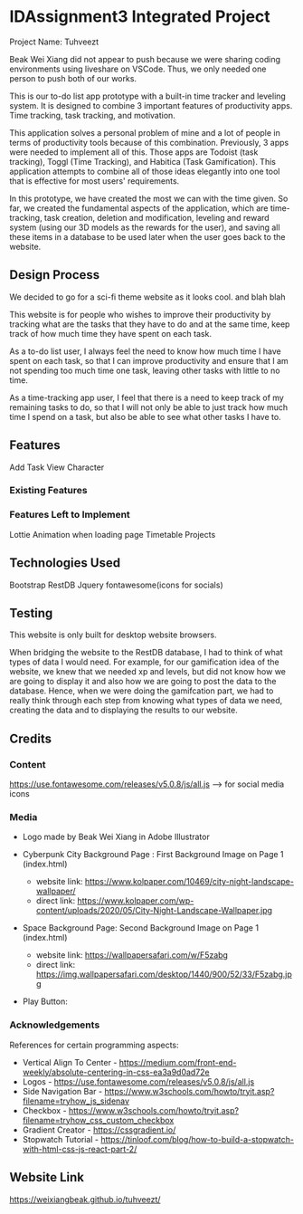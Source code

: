 # IDAssignment3 Integrated Project
Project Name: Tuhveezt

Beak Wei Xiang did not appear to push because we were sharing coding environments using liveshare on VSCode. Thus, we only needed one person to push both of our works. 

This is our to-do list app prototype with a built-in time tracker and leveling system. It is designed to combine 3 important features of productivity apps. Time tracking, task tracking, and motivation. 

This application solves a personal problem of mine and a lot of people in terms of productivity tools because of this combination. Previously, 3 apps were needed to implement all of this. Those apps are Todoist (task tracking), Toggl (Time Tracking), and Habitica (Task Gamification). This application attempts to combine all of those ideas elegantly into one tool that is effective for most users' requirements.

In this prototype, we have created the most we can with the time given. So far, we created the fundamental aspects of the application, which are time-tracking, task creation, deletion and modification, leveling and reward system (using our 3D models as the rewards for the user), and saving all these items in a database to be used later when the user goes back to the website. 

## Design Process
We decided to go for a sci-fi theme website as it looks cool. and blah blah

This website is for people who wishes to improve their productivity by tracking what are the tasks that they have to do and at the same time, keep track of how much time they have spent on each task.

As a to-do list user, I always feel the need to know how much time I have spent on each task, so that I can improve productivity and ensure that I am not spending too much time one task, leaving other tasks with little to no time. 

As a time-tracking app user, I feel that there is a need to keep track of my remaining tasks to do, so that I will not only be able to just track how much time I spend on a task, but also be able to see what other tasks I have to.


## Features
Add Task 
View Character


### Existing Features


### Features Left to Implement
Lottie Animation when loading page
Timetable
Projects 



## Technologies Used
Bootstrap
RestDB
Jquery
fontawesome(icons for socials)

## Testing
This website is only built for desktop website browsers.

When bridging the website to the RestDB database, I had to think of what types of data I would need. For example, for our gamification idea of the website, we knew that we needed xp and levels, but did not know how we are going to display it and also how we are going to post the data to the database. Hence, when we were doing the gamifcation part, we had to really think through each step from knowing what types of data we need, creating the data and to displaying the results to our website. 




## Credits

### Content
https://use.fontawesome.com/releases/v5.0.8/js/all.js --> for social media icons

### Media
- Logo made by Beak Wei Xiang in Adobe Illustrator
- Cyberpunk City Background Page : First Background Image on Page 1 (index.html)
  - website link: https://www.kolpaper.com/10469/city-night-landscape-wallpaper/
  - direct link: https://www.kolpaper.com/wp-content/uploads/2020/05/City-Night-Landscape-Wallpaper.jpg
  
- Space Background Page: Second Background Image on Page 1 (index.html)
  - website link: https://wallpapersafari.com/w/F5zabg
  - direct link: https://img.wallpapersafari.com/desktop/1440/900/52/33/F5zabg.jpg

- Play Button: 


### Acknowledgements
References for certain programming aspects:
- Vertical Align To Center - https://medium.com/front-end-weekly/absolute-centering-in-css-ea3a9d0ad72e
- Logos - https://use.fontawesome.com/releases/v5.0.8/js/all.js
- Side Navigation Bar - https://www.w3schools.com/howto/tryit.asp?filename=tryhow_js_sidenav
- Checkbox - https://www.w3schools.com/howto/tryit.asp?filename=tryhow_css_custom_checkbox
- Gradient Creator - https://cssgradient.io/
- Stopwatch Tutorial - https://tinloof.com/blog/how-to-build-a-stopwatch-with-html-css-js-react-part-2/

## Website Link
https://weixiangbeak.github.io/tuhveezt/


